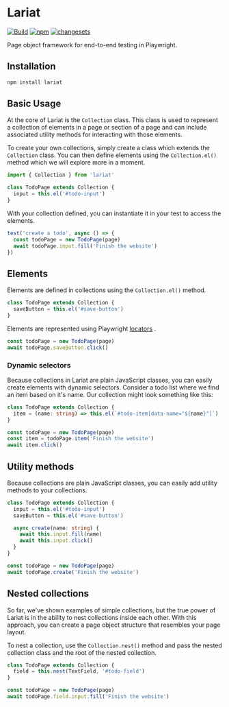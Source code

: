 # Lariat

[![Build](https://github.com/Widen/lariat/actions/workflows/build.yml/badge.svg)](https://github.com/Widen/lariat/actions/workflows/build.yml)
[![npm](https://img.shields.io/npm/v/lariat)](https://www.npmjs.com/package/lariat)
[![changesets](https://img.shields.io/badge/maintained%20with-changesets-blue)](https://github.com/atlassian/changesets)

Page object framework for end-to-end testing in Playwright.

## Installation

```sh
npm install lariat
```

## Basic Usage

At the core of Lariat is the `Collection` class. This class is used to represent a collection of elements in a page or section of a page and can include associated utility methods for interacting with those elements.

To create your own collections, simply create a class which extends the `Collection` class. You can then define elements using the `Collection.el()` method which we will explore more in a moment.

```ts
import { Collection } from 'lariat'

class TodoPage extends Collection {
  input = this.el('#todo-input')
}
```

With your collection defined, you can instantiate it in your test to access the elements.

```ts
test('create a todo', async () => {
  const todoPage = new TodoPage(page)
  await todoPage.input.fill('Finish the website')
})
```

## Elements

Elements are defined in collections using the `Collection.el()` method.

```ts
class TodoPage extends Collection {
  saveButton = this.el('#save-button')
}
```

Elements are represented using Playwright [locators](https://playwright.dev/docs/next/api/class-locator) .

```ts
const todoPage = new TodoPage(page)
await todoPage.saveButton.click()
```

### Dynamic selectors

Because collections in Lariat are plain JavaScript classes, you can easily create elements with dynamic selectors. Consider a todo list where we find an item based on it's name. Our collection might look something like this:

```ts
class TodoPage extends Collection {
  item = (name: string) => this.el(`#todo-item[data-name="${name}"]`)
}

const todoPage = new TodoPage(page)
const item = todoPage.item('Finish the website')
await item.click()
```

## Utility methods

Because collections are plain JavaScript classes, you can easily add utility methods to your collections.

```ts
class TodoPage extends Collection {
  input = this.el('#todo-input')
  saveButton = this.el('#save-button')

  async create(name: string) {
    await this.input.fill(name)
    await this.input.click()
  }
}

const todoPage = new TodoPage(page)
await todoPage.create('Finish the website')
```

## Nested collections

So far, we've shown examples of simple collections, but the true power of Lariat is in the ability to nest collections inside each other. With this approach, you can create a page object structure that resembles your page layout.

To nest a collection, use the `Collection.nest()` method and pass the nested collection class and the root of the nested collection.

```ts
class TodoPage extends Collection {
  field = this.nest(TextField, '#todo-field')
}

const todoPage = new TodoPage(page)
await todoPage.field.input.fill('Finish the website')
```
